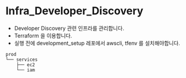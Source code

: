 # Infra_Developer_Discovery

- Developer Discovery 관련 인프라를 관리합니다.
- Terraform 을 이용합니다.
- 실행 전에 development_setup 레포에서 awscli, tfenv 를 설치해야합니다.

```
prod
└── services
    ├── ec2
    └── iam

```